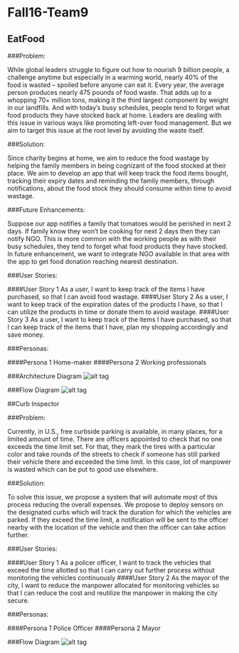 # Fall16-Team9


## EatFood

###Problem:

While global leaders struggle to figure out how to nourish 9 billion people, a challenge anytime but especially in a warming world, nearly 40% of the food is wasted – spoiled before anyone can eat it. Every year, the average person produces nearly 475 pounds of food waste. That adds up to a whopping 70+ million tons, making it the third largest component by weight in our landfills. And with today’s busy schedules, people tend to forget what food products they have stocked back at home. Leaders are dealing with this issue in various ways  like promoting left-over food management. But we aim to target this issue at the root level by avoiding the waste itself.

###Solution:

Since charity begins at home, we aim to reduce the food wastage by helping the family members in being cognizant of the food stocked at their place. We aim to develop an app that will 
keep track the food items bought, tracking their expiry dates and reminding the family members, through notifications, about the food stock they should consume within time to avoid wastage. 

###Future Enhancements:

Suppose our app notifies a family that tomatoes would be perished in next 2 days. If family know they won’t be cooking for next 2 days then they can notify NGO. This is more common with the working people as with their busy schedules, they tend to forget what food products they have stocked. In future enhancement, we want to integrate NGO available in that area with the app to get food donation reaching nearest destination.

###User Stories:

####User Story 1
As a user, I want to keep track of the items I have purchased, so that I can avoid food wastage.
####User Story 2
As a user, I want to keep track of the expiration dates of the products I have, so that I can utilize the products in time or donate them to avoid wastage.
####User Story 3
As a user, I want to keep track of the items I have purchased, so that I can keep track of the items that I have, plan my shopping accordingly and save money.

###Personas:

####Persona 1
Home-maker
####Persona 2
Working professionals

###Architecture Diagram
![alt tag](https://github.com/SJSU272Lab/Fall16-Team9/blob/master/Images/Eat_Or_Share_Arch_diag.png)

###Flow Diagram
![alt tag](https://github.com/SJSU272Lab/Fall16-Team9/blob/master/Images/Eat_Or_Share_Flow_Diag.png)

##Curb Inspector 

###Problem:

Currently, in U.S., free curbside parking is available, in many places, for a limited amount of time. There are officers appointed to check that no one exceeds the time limit set. For that, they mark the tires with a particular color and take rounds of the streets to check if someone has still parked their vehicle there and exceeded the time limit. In this case, lot of manpower is wasted which can be put to good use elsewhere.

###Solution:

To solve this issue, we propose a system that will automate most of this process reducing the overall expenses. We propose to deploy sensors on the designated curbs which will track the duration for which the vehicles are parked. If they exceed the time limit, a notification will be sent to the officer nearby with the location of the vehicle and then the officer can take action further.

###User Stories:

####User Story 1
As a policer officer, I want to track the vehicles that exceed the time allotted so that I can carry out further process without monitoring the vehicles continuously
####User Story 2
As the mayor of the city, I want to reduce the manpower allocated for monitoring vehicles so that I can reduce the cost and reutilize the manpower in making the city secure.

###Personas:

####Persona 1
Police Officer
####Persona 2
Mayor

###Flow Diagram
![alt tag](https://github.com/SJSU272Lab/Fall16-Team9/blob/master/Images/Curb_Inspector_Flow_diag.png)








